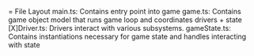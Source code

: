 = File Layout
main.ts: Contains entry point into game
game.ts: Contains game object model that runs game loop and coordinates drivers + state
[X]Driver.ts: Drivers interact with various subsystems.
gameState.ts: Contains instantiations necessary for game state and handles interacting with state

